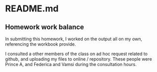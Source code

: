 # README.md

## Homework work balance

In submitting this homework, I worked on the output all on my own, referencing the workbook provide.

I consulted a other members of the class on ad hoc request related to github, and uploading my files to online / repository. These people were Prince A, and Federica and Vamsi during the consultation hours.
